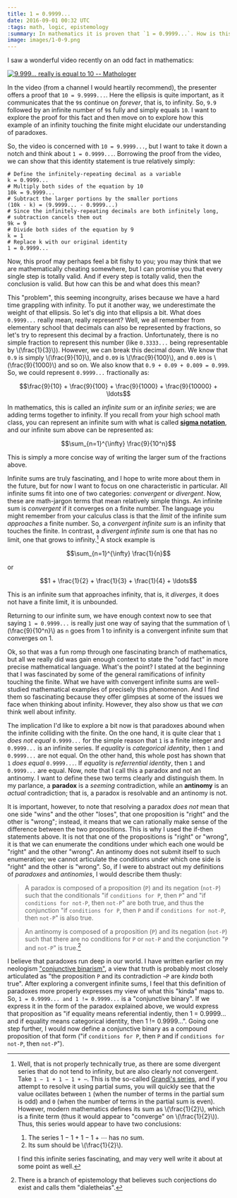 ```yaml
---
title: 1 = 0.9999...
date: 2016-09-01 00:32 UTC
:tags: math, logic, epistemology
:summary: In mathematics it is proven that `1 = 0.9999...`. How is this so? But more importantly, in understanding how and why this is true, what can we glean about the nature of paradoxes? Let's explore.
image: images/1-0-9.png
---
```


I saw a wonderful video recently on an odd fact in mathematics:

[![9.999... really is equal to 10 -- Mathologer](http://img.youtube.com/vi/SDtFBSjNmm0/0.jpg)](http://www.youtube.com/watch?v=SDtFBSjNmm0 "9.999... really is equal to 10")

In the video (from a channel I would heartily recommend), the presenter offers a proof that `10 = 9.9999...`. Here the ellipsis is quite important, as it communicates that the `9`s continue on _forever_, that is, to infinity. So, `9.9` followed by an infinite number of `9`s fully and simply equals `10`. I want to explore the proof for this fact and then move on to explore how this example of an infinity touching the finite might elucidate our understanding of paradoxes.

So, the video is concerned with `10 = 9.9999...`, but I want to take it down a notch and think about `1 = 0.9999...`. Borrowing the proof from the video, we can show that this identity statement is true relatively simply:

~~~shell
# Define the infinitely-repeating decimal as a variable
k = 0.9999...
# Multiply both sides of the equation by 10
10k = 9.9999...
# Subtract the larger portions by the smaller portions
(10k - k) = (9.9999... - 0.9999...)
# Since the infinitely-repeating decimals are both infinitely long,
# subtraction cancels them out
9k = 9
# Divide both sides of the equation by 9
k = 1
# Replace k with our original identity
1 = 0.9999...
~~~

Now, this proof may perhaps feel a bit fishy to you; you may think that we are mathematically cheating somewhere, but I can promise you that every single step is totally valid. And if every step is totally valid, then the conclusion is valid. But how can this be and what does this mean?

This "problem", this seeming incongruity, arises because we have a hard time grappling with infinity. To put it another way, we underestimate the weight of that ellipsis. So let's dig into that ellipsis a bit. What does `0.9999...` really mean, really represent? Well, we all remember from elementary school that decimals can also be represented by fractions, so let's try to represent this decimal by a fraction. Unfortunately, there is no simple fraction to represent this number (like `0.3333...` being representable by \\(\frac{1}{3}\\)). However, we can break this decimal down. We know that `0.9` is simply \\(\frac{9}{10}\\), and `0.09` is \\(\frac{9}{100}\\), and `0.009` is \\(\frac{9}{1000}\\) and so on. We also know that `0.9 + 0.09 + 0.009 = 0.999`. So, we could represent `0.9999...` fractionally as:

$$\frac{9}{10} + \frac{9}{100} + \frac{9}{1000} + \frac{9}{10000} + \ldots$$

In mathematics, this is called an _infinite sum_ or an _infinite series_; we are adding terms together to infinity. If you recall from your high school math class, you can represent an infinite sum with what is called **[sigma notation](https://en.wikipedia.org/wiki/Summation#Capital-sigma_notation)**, and our infinite sum above can be represented as:

$$\sum_{n=1}^{\infty} \frac{9}{10^n}$$

This is simply a more concise way of writing the larger sum of the fractions above.

Infinite sums are truly fascinating, and I hope to write more about them in the future, but for now I want to focus on one characteristic in particular. All infinite sums fit into one of two categories: _convergent_ or _divergent_. Now, these are math-jargon terms that mean relatively simple things. An infinite sum is _convergent_ if it converges on a finite number. The language you might remember from your calculus class is that the _limit_ of the infinite sum _approaches_ a finite number. So, a _convergent infinite sum_ is an infinity that touches the finite. In contrast, a _divergent infinite sum_ is one that has no limit, one that grows to infinity.[^2] A stock example is

$$\sum_{n=1}^{\infty} \frac{1}{n}$$

or

$$1 + \frac{1}{2} + \frac{1}{3} + \frac{1}{4} + \ldots$$

This is an infinite sum that approaches infinity, that is, it _diverges_, it does not have a finite limit, it is unbounded.

Returning to our infinite sum, we have enough context now to see that saying `1 = 0.9999...` is really just one way of saying that the summation of \\(\frac{9}{10^n}\\) as `n` goes from 1 to infinity is a convergent infinite sum that converges on 1.

Ok, so that was a fun romp through one fascinating branch of mathematics, but all we really did was gain enough context to state the "odd fact" in more precise mathematical language. What's the point? I stated at the beginning that I was fascinated by some of the general ramifications of infinity touching the finite. What we have with convergent infinite sums are well-studied mathematical examples of precisely this phenomenon. And I find them so fascinating because they offer glimpses at some of the issues we face when thinking about infinity. However, they also show us that we _can_ think well about infinity.

The implication I'd like to explore a bit now is that paradoxes abound when the infinite colliding with the finite. On the one hand, it is quite clear that `1` _does not equal_ `0.9999...` for the simple reason that `1` is a finite integer and `0.9999...` is an infinite series. If _equality_ is _categorical identity_, then `1` and `0.9999...` are not equal. On the other hand, this whole post has shown that `1` _does equal_ `0.9999...`. If _equality_ is _referrential identity_, then `1` and `0.9999...` are equal. Now, note that I call this a paradox and not an antinomy. I want to define these two terms clearly and distinguish them. In my parlance, a **paradox** is a _seeming_ contradiction, while an **antinomy** is an _actual_ contradiction; that is, a paradox is resolvable and an antinomy is not.

It is important, however, to note that resolving a paradox _does not_ mean that one side "wins" and the other "loses", that one proposition is "right" and the other is "wrong"; instead, it means that we can rationally make sense of the difference between the two propositions. This is why I used the if-then statements above. It is not that one of the propositions is "right" or "wrong", it is that we can enumerate the conditions under which each one would be "right" and the other "wrong". An antinomy does not submit itself to such enumeration; we cannot articulate the conditions under which one side is "right" and the other is "wrong". So, if I were to abstract out my definitions of _paradoxes_ and _antinomies_, I would describe them thusly:

> A paradox is composed of a proposition (`P`) and its negation (`not-P`) such that the conditionals "if `conditions for P`, then `P`" and "if `conditions for not-P`, then `not-P`" are both true, and thus the conjunction "if `conditions for P`, then `P` and if `conditions for not-P`, then `not-P`" is also true.


> An antinomy is composed of a proposition (`P`) and its negation (`not-P`) such that there are no conditions for `P` or `not-P` and the conjunction "`P` and `not-P`" is true.[^1]

I believe that paradoxes run deep in our world. I have written earlier on my neologism ["conjunctive binarism"](http://fractaledmind.com/articles/conjunctive-binarism), a view that truth is probably most closely articulated as "the proposition `P` and its contradiction `¬P` are _kinda_ both true". After exploring a convergent infinite sums, I feel that this definition of paradoxes more properly expresses my view of what this "kinda" maps to. So, `1 = 0.9999... and 1 != 0.9999...` is a "conjunctive binary". If we express it in the form of the paradox explained above, we would express that proposition as "if equality means referential indentiy, then 1 = 0.9999... and if equality means categorical identity, then 1 != 0.9999...". Going one step further, I would now define a conjunctive binary as a compound proposition of that form ("if `conditions for P`, then `P` and if `conditions for not-P`, then `not-P`").

[^1]: There is a branch of epistemology that believes such conjections do exist and calls them "dialetheias".
[^2]:
    Well, that is not properly technically true, as there are some divergent series that do not tend to infinity, but are also clearly not convergent. Take `1 − 1 + 1 − 1 + ⋯`. This is the so-called [Grandi's series](https://en.wikipedia.org/wiki/Grandi%27s_series), and if you attempt to resolve it using partial sums, you will quickly see that the value ocillates between `1` (when the number of terms in the partial sum is odd) and `0` (when the number of terms in the partial sum is even). However, modern mathematics defines its sum as \\(\frac{1}{2}\\), which is a finite term (thus it would appear to "converge" on \\(\frac{1}{2}\\)). Thus, this series would appear to have two conclusions:

      1. The series 1 − 1 + 1 − 1 + ⋯ has no sum.
      2. Its sum should be \\(\frac{1}{2}\\).

    I find this infinite series fascinating, and may very well write it about at some point as well.
